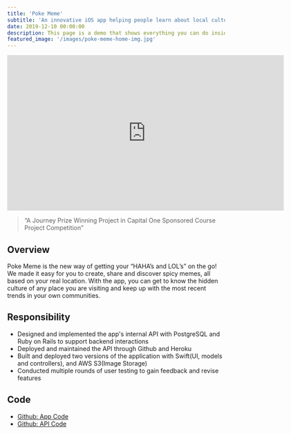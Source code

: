 ```yaml
---
title: 'Poke Meme'
subtitle: 'An innovative iOS app helping people learn about local culture'
date: 2019-12-10 00:00:00
description: This page is a demo that shows everything you can do inside portfolio and blog posts.
featured_image: '/images/poke-meme-home-img.jpg'
---
```


<iframe width="640" height="360" src="https://www.youtube.com/embed/94BZP68molM" frameborder="0" allow="accelerometer; autoplay; encrypted-media; gyroscope; picture-in-picture" allowfullscreen></iframe>

> “A Journey Prize Winning Project in Capital One Sponsored Course Project Competition”

## Overview

Poke Meme is the new way of getting your “HAHA’s and LOL’s” on the go! We made it easy for you to create, share and discover spicy memes, all based on your real location. With the app, you can get to know the hidden culture of any place you are visiting and keep up with the most recent trends in your own communities.

## Responsibility

* Designed and implemented the app's internal API with PostgreSQL and Ruby on Rails to support backend interactions
* Deployed and maintained the API through Github and Heroku
* Built and deployed two versions of the application with Swift(UI, models and controllers), and AWS S3(Image Storage)
* Conducted multiple rounds of user testing to gain feedback and revise features

## Code
* [Github: App Code](https://github.com/yjtheone/Meme)
* [Github: API Code](https://github.com/acui34/67442PokeMeme_API)

<!-- 
You can also add blockquotes, which are shown at a larger width to help break up the layout and draw attention to key parts of your content:

The theme also supports markdown tables:

| Item                 | Author        | Supports tables? | Price |
|----------------------|---------------|------------------|-------|
| Duet Jekyll Theme    | Jekyll Themes | Yes              | $49   |
| Index Jekyll Theme   | Jekyll Themes | Yes              | $49   |
| Journal Jekyll Theme | Jekyll Themes | Yes              | $49   |

And footnotes[^1], which link to explanations[^2] at the bottom of the page[^3].

[^1]: Beautiful modern, minimal theme design.
[^2]: Powerful features to show off your work.
[^3]: Maintained and supported by the theme developer.

You can throw in some horizontal rules too:

---

### Image galleries

Here's a really neat custom feature we added – galleries:

<div class="gallery" data-columns="3">
	<img src="/images/demo/demo-portrait.jpg">
	<img src="/images/demo/demo-landscape.jpg">
	<img src="/images/demo/demo-square.jpg">
	<img src="/images/demo/demo-landscape-2.jpg">
</div>

Inspired by the Galleries feature from WordPress, we've made it easy to create grid layouts for your images. Just use a bit of simple HTML in your post to create a masonry grid image layout:

```html
<div class="gallery" data-columns="3">
    <img src="/images/demo/demo-portrait.jpg">
    <img src="/images/demo/demo-landscape.jpg">
    <img src="/images/demo/demo-square.jpg">
    <img src="/images/demo/demo-landscape-2.jpg">
</div>
```

*See what we did there? Code and syntax highlighting is built-in too!*

Change the number inside the 'columns' setting to create different types of gallery for all kinds of purposes. You can even click on each image to seamlessly enlarge it on the page.

---

### Image carousels

Here's another gallery with only one column, which creates a carousel slide-show instead.

A nice little feature: the carousel only advances when it is in view, so your visitors won't scroll down to find it half way through your images.

<div class="gallery" data-columns="1">
	<img src="/images/demo/demo-landscape.jpg">
	<img src="/images/demo/demo-landscape-2.jpg">
</div>

### What about videos?

Videos are an awesome way to show off your work in a more engaging and personal way, and we’ve made sure they work great on our themes. Just paste an embed code from YouTube or Vimeo, and the theme makes sure it displays perfectly:

<iframe src="https://player.vimeo.com/video/148003889" width="640" height="360" frameborder="0" allowfullscreen></iframe>

---

## Pretty cool, huh?

We've packed this theme with powerful features to show off your work.

Why not put them to use on your new portfolio?

<a href="https://jekyllthemes.io/theme/duet-portfolio-jekyll-theme" class="button button--large">Get This Theme</a> -->